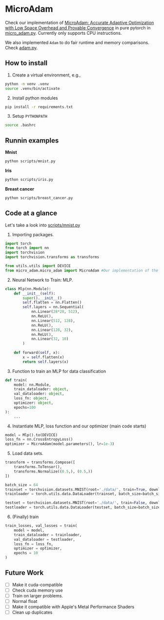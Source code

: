 # MicroAdam


Check our implementation of [MicroAdam: Accurate Adaptive Optimization with Low Space Overhead and Provable Convergence](https://arxiv.org/pdf/2405.15593) in pure pytorch in [micro_adam.py](https://github.com/L4rralde/MicroAdam/blob/main/src/micro_adam/micro_adam.py). Currently only supports CPU instructions.

We also implemented `Adam` to do fair runtime and memory comparisons. Check [adam.py](https://github.com/L4rralde/MicroAdam/blob/main/src/adam/adam.py).

## How to install

1. Create a virtual environment, e.g.,

```bash
python -m venv .venv
source .venv/bin/activate
```

2. Install python modules

```bash
pip install -r requirements.txt
```

3. Setup `PYTHONPATH`

```bash
source .bashrc
```


## Runnin examples

**Mnist**

```bash
python scripts/mnist.py
```

**Iris**

```bash
python scripts/iris.py
```

**Breast cancer**

```bash
python scripts/breast_cancer.py
```

## Code at a glance

Let's take a look into [scripts/mnist.py](https://github.com/L4rralde/MicroAdam/blob/main/scripts/mnist.py)


1. Importing packages.

```python
import torch
from torch import nn
import torchvision
import torchvision.transforms as transforms

from utils.utils import DEVICE
from micro_adam.micro_adam import MicroAdam #Our implementation of the optimizer.
```

2. Neural Network to Train: MLP.

```python
class Mlp(nn.Module):
    def __init__(self):
        super().__init__()
        self.flatten = nn.Flatten()
        self.layers = nn.Sequential(
            nn.Linear(28*28, 512),
            nn.ReLU(),
            nn.Linear(512, 128),
            nn.ReLU(),
            nn.Linear(128, 32),
            nn.ReLU(),
            nn.Linear(32, 10)
        )
    
    def forward(self, x):
        x = self.flatten(x)
        return self.layers(x)
```

3. Function to train an MLP for data classification

```python
def train(
    model: nn.Module,
    train_dataloader: object,
    val_dataloader: object,
    loss_fn: object,
    optimizer: object,
    epochs=100
):
    ...
```

4. Instantiate MLP, loss function and our optimizer (main code starts)
```python
model = Mlp().to(DEVICE)
loss_fn = nn.CrossEntropyLoss()
optimizer = MicroAdam(model.parameters(), lr=1e-3)
```

5. Load data sets.
```python
transform = transforms.Compose([
    transforms.ToTensor(),
    transforms.Normalize((0.5,), (0.5,))
])

batch_size = 64
trainset = torchvision.datasets.MNIST(root='./data/', train=True, download=True, transform=transform)
trainloader = torch.utils.data.DataLoader(trainset, batch_size=batch_size, shuffle=True, num_workers=2)

testset = torchvision.datasets.MNIST(root='./data/', train=False, download=True, transform=transform)
testloader = torch.utils.data.DataLoader(testset, batch_size=batch_size, shuffle=False, num_workers=2)
```

6. (Finally) train

```python
train_losses, val_losses = train(
    model = model,
    train_dataloader = trainloader,
    val_dataloader = testloader,
    loss_fn = loss_fn,
    optimizer = optimizer,
    epochs = 10
)
```

## Future Work

- [ ] Make it cuda-compatible
- [ ] Check cuda memory use
- [ ] Train on larger problems.
- [ ] Normal float
- [ ] Make it compatible with Apple's Metal Performance Shaders
- [ ] Clean up duplicates
